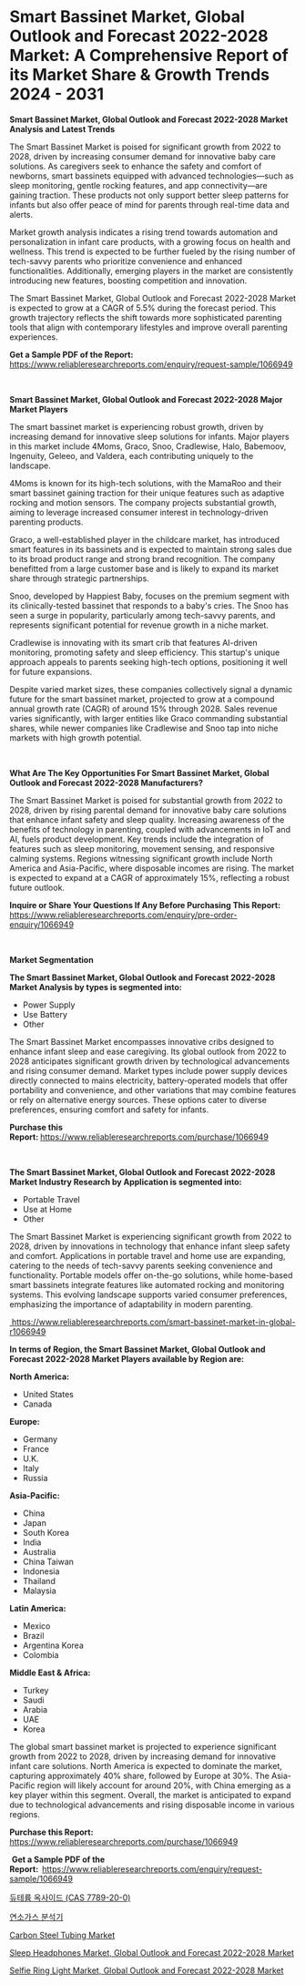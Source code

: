 <p><h1>Smart Bassinet Market, Global Outlook and Forecast 2022-2028 Market: A Comprehensive Report of its Market Share & Growth Trends 2024 - 2031</h1></p><p><strong>Smart Bassinet Market, Global Outlook and Forecast 2022-2028 Market Analysis and Latest Trends</strong></p>
<p><p>The Smart Bassinet Market is poised for significant growth from 2022 to 2028, driven by increasing consumer demand for innovative baby care solutions. As caregivers seek to enhance the safety and comfort of newborns, smart bassinets equipped with advanced technologies—such as sleep monitoring, gentle rocking features, and app connectivity—are gaining traction. These products not only support better sleep patterns for infants but also offer peace of mind for parents through real-time data and alerts.</p><p>Market growth analysis indicates a rising trend towards automation and personalization in infant care products, with a growing focus on health and wellness. This trend is expected to be further fueled by the rising number of tech-savvy parents who prioritize convenience and enhanced functionalities. Additionally, emerging players in the market are consistently introducing new features, boosting competition and innovation.</p><p>The Smart Bassinet Market, Global Outlook and Forecast 2022-2028 Market is expected to grow at a CAGR of 5.5% during the forecast period. This growth trajectory reflects the shift towards more sophisticated parenting tools that align with contemporary lifestyles and improve overall parenting experiences.</p></p>
<p><strong>Get a Sample PDF of the Report:&nbsp;</strong> <a href="https://www.reliableresearchreports.com/enquiry/request-sample/1066949">https://www.reliableresearchreports.com/enquiry/request-sample/1066949</a></p>
<p>&nbsp;</p>
<p><strong>Smart Bassinet Market, Global Outlook and Forecast 2022-2028 Major Market Players</strong></p>
<p><p>The smart bassinet market is experiencing robust growth, driven by increasing demand for innovative sleep solutions for infants. Major players in this market include 4Moms, Graco, Snoo, Cradlewise, Halo, Babemoov, Ingenuity, Geleeo, and Valdera, each contributing uniquely to the landscape. </p><p>4Moms is known for its high-tech solutions, with the MamaRoo and their smart bassinet gaining traction for their unique features such as adaptive rocking and motion sensors. The company projects substantial growth, aiming to leverage increased consumer interest in technology-driven parenting products. </p><p>Graco, a well-established player in the childcare market, has introduced smart features in its bassinets and is expected to maintain strong sales due to its broad product range and strong brand recognition. The company benefitted from a large customer base and is likely to expand its market share through strategic partnerships.</p><p>Snoo, developed by Happiest Baby, focuses on the premium segment with its clinically-tested bassinet that responds to a baby's cries. The Snoo has seen a surge in popularity, particularly among tech-savvy parents, and represents significant potential for revenue growth in a niche market.</p><p>Cradlewise is innovating with its smart crib that features AI-driven monitoring, promoting safety and sleep efficiency. This startup's unique approach appeals to parents seeking high-tech options, positioning it well for future expansions.</p><p>Despite varied market sizes, these companies collectively signal a dynamic future for the smart bassinet market, projected to grow at a compound annual growth rate (CAGR) of around 15% through 2028. Sales revenue varies significantly, with larger entities like Graco commanding substantial shares, while newer companies like Cradlewise and Snoo tap into niche markets with high growth potential.</p></p>
<p>&nbsp;</p>
<p><strong>What Are The Key Opportunities For Smart Bassinet Market, Global Outlook and Forecast 2022-2028 Manufacturers?</strong></p>
<p><p>The Smart Bassinet Market is poised for substantial growth from 2022 to 2028, driven by rising parental demand for innovative baby care solutions that enhance infant safety and sleep quality. Increasing awareness of the benefits of technology in parenting, coupled with advancements in IoT and AI, fuels product development. Key trends include the integration of features such as sleep monitoring, movement sensing, and responsive calming systems. Regions witnessing significant growth include North America and Asia-Pacific, where disposable incomes are rising. The market is expected to expand at a CAGR of approximately 15%, reflecting a robust future outlook.</p></p>
<p><strong>Inquire or Share Your Questions If Any Before Purchasing This Report:</strong> <a href="https://www.reliableresearchreports.com/enquiry/pre-order-enquiry/1066949">https://www.reliableresearchreports.com/enquiry/pre-order-enquiry/1066949</a></p>
<p>&nbsp;</p>
<p><strong>Market Segmentation</strong></p>
<p><strong>The Smart Bassinet Market, Global Outlook and Forecast 2022-2028 Market Analysis by types is segmented into:</strong></p>
<p><ul><li>Power Supply</li><li>Use Battery</li><li>Other</li></ul></p>
<p><p>The Smart Bassinet Market encompasses innovative cribs designed to enhance infant sleep and ease caregiving. Its global outlook from 2022 to 2028 anticipates significant growth driven by technological advancements and rising consumer demand. Market types include power supply devices directly connected to mains electricity, battery-operated models that offer portability and convenience, and other variations that may combine features or rely on alternative energy sources. These options cater to diverse preferences, ensuring comfort and safety for infants.</p></p>
<p><strong>Purchase this Report:&nbsp;</strong><a href="https://www.reliableresearchreports.com/purchase/1066949">https://www.reliableresearchreports.com/purchase/1066949</a></p>
<p>&nbsp;</p>
<p><strong>The Smart Bassinet Market, Global Outlook and Forecast 2022-2028 Market Industry Research by Application is segmented into:</strong></p>
<p><ul><li>Portable Travel</li><li>Use at Home</li><li>Other</li></ul></p>
<p><p>The Smart Bassinet Market is experiencing significant growth from 2022 to 2028, driven by innovations in technology that enhance infant sleep safety and comfort. Applications in portable travel and home use are expanding, catering to the needs of tech-savvy parents seeking convenience and functionality. Portable models offer on-the-go solutions, while home-based smart bassinets integrate features like automated rocking and monitoring systems. This evolving landscape supports varied consumer preferences, emphasizing the importance of adaptability in modern parenting.</p></p>
<p><a href="https://www.reliableresearchreports.com/smart-bassinet-market-in-global-r1066949">&nbsp;https://www.reliableresearchreports.com/smart-bassinet-market-in-global-r1066949</a></p>
<p><strong>In terms of Region, the Smart Bassinet Market, Global Outlook and Forecast 2022-2028 Market Players available by Region are:</strong></p>
<p>
    <p> <strong> North America: </strong>
        <ul>
            <li>United States</li>
            <li>Canada</li>
        </ul>
        </p> 
    <p> <strong> Europe: </strong>
        <ul>
            <li>Germany</li>
            <li>France</li>
            <li>U.K.</li>
            <li>Italy</li>
            <li>Russia</li>
        </ul>
        </p> 
    <p> <strong> Asia-Pacific: </strong>
        <ul>
            <li>China</li>
            <li>Japan</li>
            <li>South Korea</li>
            <li>India</li>
            <li>Australia</li>
            <li>China Taiwan</li>
            <li>Indonesia</li>
            <li>Thailand</li>
            <li>Malaysia</li>
        </ul>
        </p> 
    <p> <strong> Latin America: </strong>
        <ul>
            <li>Mexico</li>
            <li>Brazil</li>
            <li>Argentina Korea</li>
            <li>Colombia</li>
        </ul>
        </p> 
    <p> <strong> Middle East & Africa: </strong>
        <ul>
            <li>Turkey</li>
            <li>Saudi</li>
            <li>Arabia</li>
            <li>UAE</li>
            <li>Korea</li>
        </ul>
    </p>
    </p>
<p><p>The global smart bassinet market is projected to experience significant growth from 2022 to 2028, driven by increasing demand for innovative infant care solutions. North America is expected to dominate the market, capturing approximately 40% share, followed by Europe at 30%. The Asia-Pacific region will likely account for around 20%, with China emerging as a key player within this segment. Overall, the market is anticipated to expand due to technological advancements and rising disposable income in various regions.</p></p>
<p><strong>Purchase this Report: </strong><a href="https://www.reliableresearchreports.com/purchase/1066949">https://www.reliableresearchreports.com/purchase/1066949</a></p>
<p>&nbsp;<strong>Get a Sample PDF of the Report:&nbsp;&nbsp;</strong><a href="https://www.reliableresearchreports.com/enquiry/request-sample/1066949">https://www.reliableresearchreports.com/enquiry/request-sample/1066949</a></p>
<p><strong></strong></p>
<p><p><a href="https://medium.com/@rudyswaniafgwski56664/%EC%84%B8%EA%B3%84-deuterium-oxide-cas-7789-20-0-market-%EC%9D%80-2024%EC%97%90%EC%84%9C-2031%EB%A1%9C-%EC%97%B0%ED%8F%89%EA%B7%A0-%EC%A6%9D%EA%B0%80%EC%9C%A8%EC%9D%84-%EB%B3%B4%EC%9D%BC-%EA%B2%83%EC%9C%BC%EB%A1%9C-%EC%98%88%EC%83%81%EB%90%A9%EB%8B%88%EB%8B%A4-b5843badc344">듀테륨 옥사이드 (CAS 7789-20-0)</a></p><p><a href="https://medium.com/@shanieprice2023/flue-gas-analysers-market-%EC%9D%98-%EA%B8%80%EB%A1%9C%EB%B2%8C-%EC%8B%9C%EC%9E%A5-%EA%B0%9C%EC%9A%94%EB%8A%94-%EC%A0%84-%EC%84%B8%EA%B3%84-%EB%B0%8F-%EC%A3%BC%EC%9A%94-%EC%8B%9C%EC%9E%A5%EC%9D%98-%EC%82%B0%EC%97%85%EC%97%90-%EC%98%81%ED%96%A5%EC%9D%84-%EB%AF%B8%EC%B9%98%EB%8A%94-%EC%A3%BC%EC%9A%94-%ED%8A%B8%EB%A0%8C%EB%93%9C%EC%97%90-%EB%8C%80%ED%95%9C-%EB%8F%85%ED%8A%B9%ED%95%9C-%EA%B4%80%EC%A0%90%EC%9D%84-%EC%A0%9C%EA%B3%B5%ED%95%A9%EB%8B%88%EB%8B%A4-dad4fbbc27f4">연소가스 분석기</a></p><p><a href="https://issuu.com/reportprime-2/docs/carbon-steel-tubing-market-size-203_9eba1d91abd6d9">Carbon Steel Tubing Market</a></p><p><a href="https://github.com/MarciaRunte/Market-Research-Report-List-1/blob/main/sleep-headphones-market-global-outlook-and-forecast-2022-2028-market.md">Sleep Headphones Market, Global Outlook and Forecast 2022-2028 Market</a></p><p><a href="https://github.com/Chiragrp22/Market-Research-Report-List-6/blob/main/selfie-ring-light-market-global-outlook-and-forecast-2022-2028-market.md">Selfie Ring Light Market, Global Outlook and Forecast 2022-2028 Market</a></p></p>